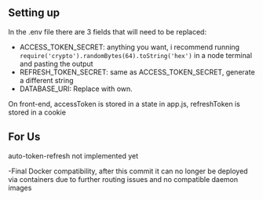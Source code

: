 ## Setting up
In the .env file there are 3 fields that will need to be replaced:

- ACCESS_TOKEN_SECRET: anything you want, i recommend running `require('crypto').randomBytes(64).toString('hex')` in a node terminal and pasting the output 
- REFRESH_TOKEN_SECRET: same as ACCESS_TOKEN_SECRET, generate a different string
- DATABASE_URI: Replace with own.

On front-end, accessToken is stored in a state in app.js, refreshToken is stored in a cookie

## For Us
auto-token-refresh not implemented yet

-Final Docker compatibility, after this commit it can no longer be deployed via containers due to further routing issues and no compatible daemon images
